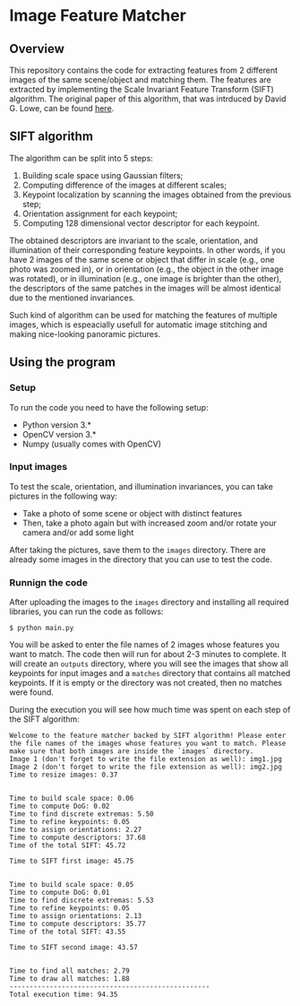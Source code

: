 # Image Feature Matcher

## Overview

This repository contains the code for extracting features from 2 different images of the same scene/object and matching them. The features are extracted by implementing the Scale Invariant Feature Transform (SIFT) algorithm. The original paper of this algorithm, that was intrduced by David G. Lowe, can be found [here](https://www.cs.ubc.ca/~lowe/papers/ijcv04.pdf).

## SIFT algorithm

The algorithm can be split into 5 steps:

1.  Building scale space using Gaussian filters;
2.  Computing difference of the images at different scales;
3.  Keypoint localization by scanning the images obtained from the previous step;
4.  Orientation assignment for each keypoint;
5.  Computing 128 dimensional vector descriptor for each keypoint.

The obtained descriptors are invariant to the scale, orientation, and illumination of their corresponding feature keypoints. In other words, if you have 2 images of the same scene or object that differ in scale (e.g., one photo was zoomed in), or in orientation (e.g., the object in the other image was rotated), or in illumination (e.g., one image is brighter than the other), the descriptors of the same patches in the images will be almost identical due to the mentioned invariances. 

Such kind of algorithm can be used for matching the features of multiple images, which is espeacially usefull for automatic image stitching and making nice-looking panoramic pictures.

## Using the program

### Setup

To run the code you need to have the following setup:

*   Python version 3.*
*   OpenCV version 3.*
*   Numpy (usually comes with OpenCV)

### Input images

To test the scale, orientation, and illumination invariances, you can take pictures in the following way:

*   Take a photo of some scene or object with distinct features
*   Then, take a photo again but with increased zoom and/or rotate your camera and/or add some light

After taking the pictures, save them to the `images` directory. There are already some images in the directory that you can use to test the code.

### Runnign the code

After uploading the images to the `images` directory and installing all required libraries, you can run the code as follows:

`$ python main.py`

You will be asked to enter the file names of 2 images whose features you want to match. The code then will run for about 2-3 minutes to complete. It will create an `outputs` directory, where you will see the images that show all keypoints for input images and a `matches` directory that contains all matched keypoints. If it is empty or the directory was not created, then no matches were found.

During the execution you will see how much time was spent on each step of the SIFT algorithm:

```
Welcome to the feature matcher backed by SIFT algorithm! Please enter the file names of the images whose features you want to match. Please make sure that both images are inside the `images` directory.
Image 1 (don't forget to write the file extension as well): img1.jpg 
Image 2 (don't forget to write the file extension as well): img2.jpg
Time to resize images: 0.37


Time to build scale space: 0.06
Time to compute DoG: 0.02
Time to find discrete extremas: 5.50
Time to refine keypoints: 0.05
Time to assign orientations: 2.27
Time to compute descriptors: 37.68
Time of the total SIFT: 45.72

Time to SIFT first image: 45.75


Time to build scale space: 0.05
Time to compute DoG: 0.01
Time to find discrete extremas: 5.53
Time to refine keypoints: 0.05
Time to assign orientations: 2.13
Time to compute descriptors: 35.77
Time of the total SIFT: 43.55

Time to SIFT second image: 43.57


Time to find all matches: 2.79
Time to draw all matches: 1.88
--------------------------------------------------
Total execution time: 94.35
```
